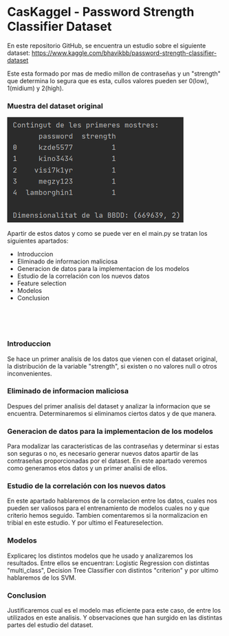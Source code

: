 # CasKaggel - Password Strength Classifier Dataset

En este repositorio GitHub, se encuentra un estudio sobre el siguiente dataset: https://www.kaggle.com/bhavikbb/password-strength-classifier-dataset

Este esta formado por mas de medio millon de contraseñas y un "strength" que determina lo segura que es esta, cullos valores pueden ser 0(low), 1(midium) y 2(high).

### Muestra del dataset original

![alt text](https://github.com/Gabi-99/CasKaggel/blob/401c1591f94dd35a80fed4f732649102867f4553/img/Mostra%20dataset%20original.png)

Apartir de estos datos y como se puede ver en el main.py se tratan los siguientes apartados:

* Introduccion
* Eliminado de informacion maliciosa
* Generacion de datos para la implementacion de los modelos
* Estudio de la correlación con los nuevos datos
* Feature selection
* Modelos
* Conclusion

<br/><br/><br/>

### Introduccion

Se hace un primer analisis de los datos que vienen con el dataset original, la distribución de la variable "strength", si existen o no valores null o otros inconvenientes.

### Eliminado de informacion maliciosa

Despues del primer analisis del dataset y analizar la informacion que se encuentra. Determinaremos si eliminamos ciertos datos y de que manera.

### Generacion de datos para la implementacion de los modelos

Para modalizar las caracteristicas de las contraseñas y determinar si estas son seguras o no, es necesario generar nuevos datos apartir de las contraseñas proporcionadas por el dataset. 
En este apartado veremos como generamos etos datos y un primer analisi de ellos.

### Estudio de la correlación con los nuevos datos

En este apartado hablaremos de la correlacion entre los datos, cuales nos pueden ser valiosos para el entrenamiento de modelos cuales no y que criterio hemos seguido.
Tambien comentaremos si la normalizacion en tribial en este estudio.
Y por ultimo el Featureselection.

### Modelos

Explicareç los distintos modelos que he usado y analizaremos los resultados. Entre ellos se encuentran: Logistic Regression con distintas "multi_class", Decision Tree Classifier con distintos "criterion" y por ultimo hablaremos de los SVM.

### Conclusion

Justificaremos cual es el modelo mas eficiente para este caso, de entre los utilizados en este analisis. Y observaciones que han surgido en las distintas partes del estudio del dataset.

